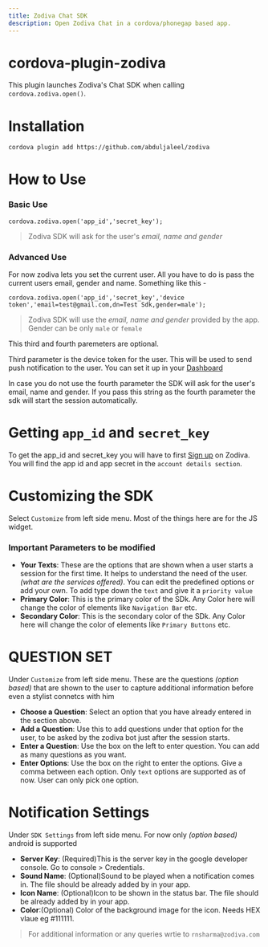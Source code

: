 ```yaml
---
title: Zodiva Chat SDK
description: Open Zodiva Chat in a cordova/phonegap based app.
---
```

<!--
# license: Licensed to the Apache Software Foundation (ASF) under one
#         or more contributor license agreements.  See the NOTICE file
#         distributed with this work for additional information
#         regarding copyright ownership.  The ASF licenses this file
#         to you under the Apache License, Version 2.0 (the
#         "License"); you may not use this file except in compliance
#         with the License.  You may obtain a copy of the License at
#
#           http://www.apache.org/licenses/LICENSE-2.0
#
#         Unless required by applicable law or agreed to in writing,
#         software distributed under the License is distributed on an
#         "AS IS" BASIS, WITHOUT WARRANTIES OR CONDITIONS OF ANY
#         KIND, either express or implied.  See the License for the
#         specific language governing permissions and limitations
#         under the License.
-->

 
# cordova-plugin-zodiva

This plugin launches Zodiva's Chat SDK when calling `cordova.zodiva.open()`.

# Installation


```sh
cordova plugin add https://github.com/abduljaleel/zodiva
```
    
# How to Use

### Basic Use
	cordova.zodiva.open('app_id','secret_key');
> Zodiva SDK will ask for the user's _email, name and gender_	
### Advanced Use
For now zodiva lets you set the current user. All you have to do is pass the current users email, gender and name. Something like this -

    cordova.zodiva.open('app_id','secret_key','device token','email=test@gmail.com,dn=Test Sdk,gender=male');

> Zodiva SDK will use the  _email, name and gender_	provided by the app. Gender can be only `male` or `female`
	
This third and fourth paremeters are optional. 

Third parameter is the device token for the user. This will be used to send push notification to the user. You can set it up in your [Dashboard](https://zodiva.com/psa/#/sdk)

In case you do not use the fourth parameter the SDK will ask for the user's email, name and gender. If you pass this string as the fourth parameter the sdk will start the session automatically.

# Getting `app_id` and `secret_key`

To get the app_id and secret_key you will have to first [Sign up](https://zodiva.com/psa) on Zodiva. You will find the app id and app secret in the `account details section`.

# Customizing the SDK

Select `Customize` from left side menu. Most of the things here are for the JS widget. 

### Important Parameters to be modified

- __Your Texts__: These are the options that are shown when a user starts a session for the first time. It helps to understand the need of the user. _(what are the services offered)_. You can edit the predefined options or add your own. To add type down the `text` and give it a `priority value`
- __Primary Color__: This is the primary color of the SDk. Any Color here will change the color of elements like `Navigation Bar` etc.
- __Secondary Color__: This is the secondary color of the SDk. Any Color here will change the color of elements like `Primary Buttons` etc.

# QUESTION SET 

Under `Customize` from left side menu. These are the questions _(option based)_ that are shown to the user to capture additional information before even a stylist connetcs with him

- __Choose a Question__: Select an option that you have already entered in the section above.
- __Add a Question__: Use this to add questions under that option for the user, to be asked by the zodiva bot just after the session starts.
- __Enter  a Question__: Use the box on the left to enter question. You can add as many questions as you want.
- __Enter  Options__: Use the box on the right to enter the options. Give a comma between each option. Only `text` options are supported as of now. User can only pick one option.
 
# Notification Settings 

Under `SDK Settings` from left side menu. For now only _(option based)_ android is supported

- __Server Key__: (Required)This is the server key in the google developer console. Go to console > Credentials.
- __Sound Name__: (Optional)Sound to be played when a notification comes in. The file should be already added by in your app.
- __Icon Name__: (Optional)Icon to be shown in the status bar. The file should be already added by in your app.
- __Color__:(Optional) Color of the background image for the icon. Needs HEX vlaue eg #111111.
 
 

 
> For additional information or any queries wrtie to `rnsharma@zodiva.com`
